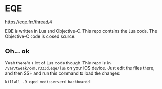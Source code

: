 # EQE

https://eqe.fm/thread/4

EQE is written in Lua and Objective-C. This repo contains the Lua code. The Objective-C code is closed source.

## Oh... ok

Yeah there's a lot of Lua code though. This repo is in `/var/tweak/com.r333d.eqe/lua` on your iOS device. Just edit the files there, and then SSH and run this command to load the changes:

```
killall -9 eqed mediaserverd backboardd
```
